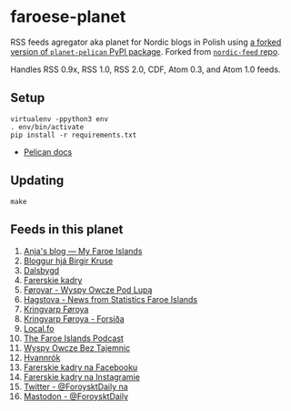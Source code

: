 # faroese-planet

RSS feeds agregator aka planet for Nordic blogs in Polish using [a forked version of `planet-pelican` PyPI package](https://github.com/macbre/pelican-planet). Forked from [`nordic-feed` repo](https://github.com/macbre/nordic-feed).

Handles RSS 0.9x, RSS 1.0, RSS 2.0, CDF, Atom 0.3, and Atom 1.0 feeds.

## Setup

```
virtualenv -ppython3 env
. env/bin/activate
pip install -r requirements.txt
```

* [Pelican docs](https://docs.getpelican.com)

## Updating

```
make
```

## Feeds in this planet

1. [Anja's blog — My Faroe Islands](https://the-faroe-islands.com/blog?format=rss)
1. [Bloggur hjá Birgir Kruse](https://birkblog.blogspot.com/feeds/posts/default?alt=rss)
1. [Dalsbygd](https://dalsbygd.blogspot.com/feeds/posts/default?alt=rss)
1. [Farerskie kadry](https://farerskiekadry.pl/feed)
1. [Føroyar - Wyspy Owcze Pod Lupą](https://havnar.blogspot.com/feeds/posts/default?alt=rss)
1. [Hagstova - News from Statistics Faroe Islands](https://hagstova.fo/fo/news/rss.xml)
1. [Kringvarp Føroya](https://kvf.fo/rss/news-english)
1. [Kringvarp Føroya - Forsíða](https://kvf.fo/rss/forsida)
1. [Local.fo](https://local.fo/feed/)
1. [The Faroe Islands Podcast](https://faroepodcast.libsyn.com/rss)
1. [Wyspy Owcze Bez Tajemnic](https://anchor.fm/s/4de2c820/podcast/rss)
1. [Hvannrók](https://www.hvannrok.fo/feed/)
1. [Farerskie kadry na Facebooku](https://macbre.github.io/farerskie-kadry-feed/facebook.xml)
1. [Farerskie kadry na Instagramie](https://macbre.github.io/farerskie-kadry-feed/instagram.xml)
1. [Twitter - @ForoysktDaily na ](https://nitter.cz/ForoysktDaily/rss)
1. [Mastodon - @ForoysktDaily](https://mastodon.social/@ForoysktDaily.rss)
